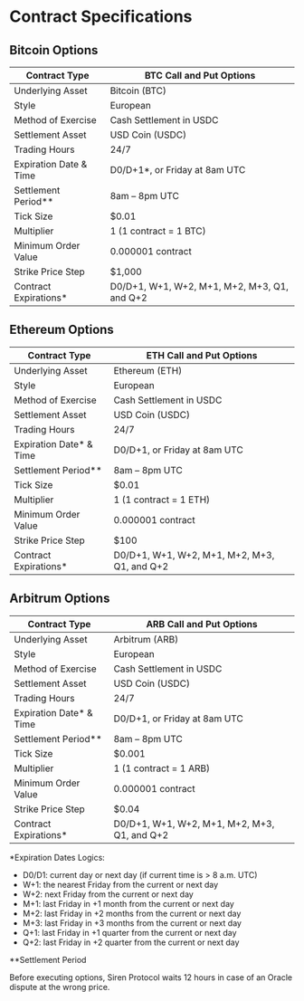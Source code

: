 # Contract Specifications

## Bitcoin Options

| **Contract Type**       | **BTC Call and Put Options**                 |
|-------------------------|----------------------------------------------|
| Underlying Asset        | Bitcoin (BTC)                                |
| Style                   | European                                     |
| Method of Exercise      | Cash Settlement in USDC                      |
| Settlement Asset        | USD Coin (USDC)                              |
| Trading Hours          | 24/7                                         |
| Expiration Date & Time | D0/D+1*, or Friday at 8am UTC                |
| Settlement Period**    | 8am – 8pm UTC                                |
| Tick Size               | $0.01                                        |
| Multiplier              | 1 (1 contract = 1 BTC)                       |
| Minimum Order Value     | 0.000001 contract                            |
| Strike Price Step       | $1,000                                       |
| Contract Expirations*   | D0/D+1, W+1, W+2, M+1, M+2, M+3, Q1, and Q+2 |

## Ethereum Options

| **Contract Type**       | **ETH Call and Put Options**                 |
|-------------------------|----------------------------------------------|
| Underlying Asset        | Ethereum (ETH)                               |
| Style                   | European                                     |
| Method of Exercise      | Cash Settlement in USDC                      |
| Settlement Asset        | USD Coin (USDC)                              |
| Trading Hours           | 24/7                                         |
| Expiration Date* & Time | D0/D+1, or Friday at 8am UTC                 |
| Settlement Period**     | 8am – 8pm UTC                                |
| Tick Size               | $0.01                                        |
| Multiplier              | 1 (1 contract = 1 ETH)                       |
| Minimum Order Value     | 0.000001 contract                            |
| Strike Price Step       | $100                                         |
| Contract Expirations*   | D0/D+1, W+1, W+2, M+1, M+2, M+3, Q1, and Q+2 |

## Arbitrum Options

| **Contract Type**       | **ARB Call and Put Options**                 |
|-------------------------|----------------------------------------------|
| Underlying Asset        | Arbitrum (ARB)                               |
| Style                   | European                                     |
| Method of Exercise      | Cash Settlement in USDC                      |
| Settlement Asset        | USD Coin (USDC)                              |
| Trading Hours           | 24/7                                         |
| Expiration Date* & Time | D0/D+1, or Friday at 8am UTC                 |
| Settlement Period**     | 8am – 8pm UTC                                |
| Tick Size               | $0.001                                       |
| Multiplier              | 1 (1 contract = 1 ARB)                       |
| Minimum Order Value     | 0.000001 contract                            |
| Strike Price Step       | $0.04                                        |
| Contract Expirations*   | D0/D+1, W+1, W+2, M+1, M+2, M+3, Q1, and Q+2 |

*Expiration Dates Logics:

- D0/D1: current day or next day (if current time is > 8 a.m. UTC)
- W+1: the nearest Friday from the current or next day
- W+2: next Friday from the current or next day
- M+1: last Friday in +1 month from the current or next day
- M+2: last Friday in +2 months from the current or next day
- M+3: last Friday in +3 months from the current or next day
- Q+1: last Friday in +1 quarter from the current or next day
- Q+2: last Friday in +2 quarter from the current or next day

**Settlement Period

Before executing options, Siren Protocol waits 12 hours in case of an Oracle dispute at the wrong price.

